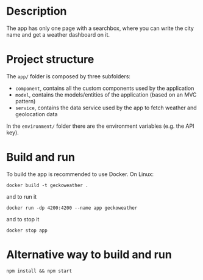 # Description

The app has only one page with a searchbox, where you can write the city name and get
a weather dashboard on it.

# Project structure

The `app/` folder is composed by three subfolders:

- `component`, contains all the custom components used by the application
- `model`, contains the models/entities of the application (based on an MVC pattern)
- `service`, contains the data service used by the app to fetch weather and geolocation data

In the `environment/` folder there are the environment variables (e.g. the API key).

# Build and run

To build the app is recommended to use Docker. On Linux:

`docker build -t geckoweather .`

and to run it

`docker run -dp 4200:4200 --name app geckoweather`

and to stop it

`docker stop app`

# Alternative way to build and run

`npm install && npm start`
